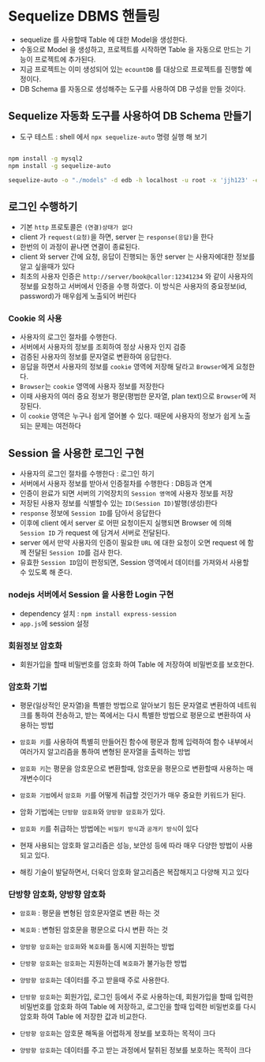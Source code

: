# Sequelize DBMS 핸들링

- sequelize 를 사용할때 Table 에 대한 Model을 생성한다.
- 수동으로 Model 을 생성하고, 프로젝트를 시작하면 Table 을 자동으로 만드는 기능이 프로젝트에 추가된다.
- 지금 프로젝트는 이미 생성되어 있는 `ecountDB` 를 대상으로 프로젝트를 진행할 예정이다.
- DB Schema 를 자동으로 생성해주는 도구를 사용하여 DB 구성을 만들 것이다.

## Sequelize 자동화 도구를 사용하여 DB Schema 만들기

- 도구 테스트 : shell 에서 `npx sequelize-auto` 명령 실행 해 보기

```bash

npm install -g mysql2
npm install -g sequelize-auto

sequelize-auto -o "./models" -d edb -h localhost -u root -x 'jjh123' -e mysql -l esm
```

## 로그인 수행하기

- 기본 `http` 프로토콜은 `(연결)상태가 없다`
- client 가 `request(요청)`을 하면, server 는 `response(응답)`을 한다
- 한번의 이 과정이 끝나면 연결이 종료된다.
- client 와 server 간에 요청, 응답이 진행되는 동안 server 는 사용자에대한 정보를 알고 싶을때가 있다
- 최초의 사용자 인증은 `http://server/book@callor:12341234` 와 같이 사용자의 정보를 요청하고 서버에서 인증을 수행 하였다. 이 방식은 사용자의 중요정보(id, password)가 매우쉽게 노출되어 버린다

### Cookie 의 사용

- 사용자의 로그인 절차를 수행한다.
- 서버에서 사용자의 정보를 조회하여 정상 사용자 인지 검증
- 검증된 사용자의 정보를 문자열로 변환하여 응답한다.
- 응답을 하면서 사용자의 정보를 `cookie` 영역에 저장해 달라고 `Browser`에게 요청한다.
- `Browser`는 `cookie` 영역에 사용자 정보를 저장한다
- 이때 사용자의 여러 중요 정보가 평문(평범한 문자열, plan text)으로 `Browser`에 저장된다.
- 이 `cookie` 영역은 누구나 쉽게 열어볼 수 있다. 때문에 사용자의 정보가 쉽게 노출되는 문제는 여전하다

## Session 을 사용한 로그인 구현

- 사용자의 로그인 절차를 수행한다 : 로그인 하기
- 서버에서 사용자 정보를 받아서 인증절차를 수행한다 : DB등과 연계
- 인증이 완료가 되면 서버의 기억장치의 `Session 영역`에 사용자 정보를 저장
- 저장된 사용자 정보를 식별할수 있는 `ID(Session ID)`발행(생성)한다
- `response` 정보에 `Session ID`를 담아서 응답한다
- 이후에 client 에서 server 로 어떤 요청이든지 실행되면 Browser 에 의해 `Session ID` 가 request 에 담겨서 서버로 전달된다.
- server 에서 만약 사용자의 인증이 필요한 `URL` 에 대한 요청이 오면 request 에 함께 전달된 `Session ID`를 검사 한다.
- 유효한 `Session ID`임이 판정되면, Session 영역에서 데이터를 가져와서 사용할 수 있도록 해 준다.

### nodejs 서버에서 Session 을 사용한 Login 구현

- dependency 설치 : `npm install express-session`
- `app.js`에 session 설정

### 회원정보 암호화

- 회원가입을 할때 비밀번호를 암호화 하여 Table 에 저장하여 비밀번호를 보호한다.

### 암호화 기법

- 평문(일상적인 문자열)을 특별한 방법으로 알아보기 힘든 문자열로 변환하여 네트워크를 통하여 전송하고, 받는 쪽에서는 다시 특별한 방법으로 평문으로 변환하여 사용하는 방법

- `암호화 키`를 사용하여 특별히 만들어진 함수에 평문과 함께 입력하여 함수 내부에서 여러가지 알고리즘을 통하여 변형된 문자열을 출력하는 방법

- `암호화 키`는 평문을 암호문으로 변환할때, 암호문을 평문으로 변환할때 사용하는 매개변수이다
- `암호화 기법`에서 `암호화 키`를 어떻게 취급할 것인가가 매우 중요한 키워드가 된다.

- 암화 기법에는 `단방향 암호화`와 `양방향 암호화`가 있다.
- `암호화 키`를 취급하는 방법에는 `비밀키 방식`과 `공개키 방식`이 있다
- 현재 사용되는 암호화 알고리즘은 성능, 보안성 등에 따라 매우 다양한 방법이 사용되고 있다.
- 해킹 기술이 발달하면서, 더욱더 암호화 알고리즘은 복잡해지고 다양해 지고 있다

### 단방향 암호화, 양방향 암호화

- `암호화` : 평문을 변형된 암호문자열로 변환 하는 것
- `복호화` : 변형된 암호문을 평문으로 다시 변환 하는 것
- `양방향 암호화`는 `암호화`와 `복호화`를 동시에 지원하는 방법
- `단방향 암호화`는 `암호화`는 지원하는데 `복호화`가 불가능한 방법

- `양방향 암호화`는 데이터를 주고 받을때 주로 사용한다.
- `단방향 암호화`는 회원가입, 로그인 등에서 주로 사용하는데, 회원가입을 할때 입력한 비밀번호를 암호화 하여 Table 에 저장하고, 로그인을 할때 입력한 비밀번호를 다시 암호화 하여 Table 에 저장한 값과 비교한다.
- `단방향 암호화`는 암호문 해독을 어렵하게 정보를 보호하는 목적이 크다
- `양방향 암호화`는 데이터를 주고 받는 과정에서 탈취된 정보를 보호하는 목적이 크다
